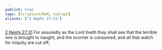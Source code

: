 ```yaml
---
publish: true
tags: [Scripture/BoM, noGraph]
aliases: ["2 Nephi 27:31"]
---
```

[2 Nephi 27:31](https://churchofjesuschrist.org/study/scriptures/bofm/2-ne/27?lang=eng&id=p31#p31) For assuredly as the Lord liveth they shall see that the terrible one is brought to naught, and the scorner is consumed, and all that watch for iniquity are cut off;
